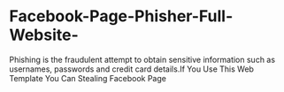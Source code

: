 # Facebook-Page-Phisher-Full-Website-
Phishing is the fraudulent attempt to obtain sensitive information such as usernames, passwords and credit card details.If You Use This Web Template You Can Stealing Facebook Page
